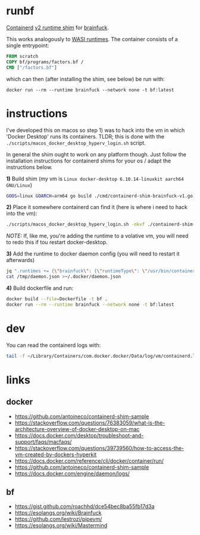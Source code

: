 # runbf

[Containerd](https://github.com/containerd/containerd) [v2 runtime shim](https://github.com/containerd/containerd/blob/main/core/runtime/v2/README.md) for [brainfuck](https://esolangs.org/wiki/Brainfuck).

This works analogously to [WASI runtimes](https://github.com/containerd/runwasi). The container consists of a single entrypoint:

```dockerfile
FROM scratch
COPY bf/programs/factors.bf /
CMD ["/factors.bf"]
```

which can then (after installing the shim, see below) be run with:

`docker run --rm --runtime brainfuck --network none -t bf:latest`

# instructions

I've developed this on macos so step 1) was to hack into the vm in which 'Docker Desktop' runs its containers. TLDR; this is done with the `./scripts/macos_docker_desktop_hyperv_login.sh` script.

In general the shim ought to work on any platform though. Just follow the installation instructions for containerd shims for your os / adapt the instructions below.

**1)** Build shim (my vm is `Linux docker-desktop 6.10.14-linuxkit aarch64 GNU/Linux`)

```sh
GOOS=linux GOARCH=arm64 go build ./cmd/containerd-shim-brainfuck-v1.go
```

**2)** Place it somewhere containerd can find it (here is where i need to hack into the vm): 

```sh
./scripts/macos_docker_desktop_hyperv_login.sh -nkvf ./containerd-shim-brainfuck-v1:/usr/bin/containerd-shim-brainfuck-v1
```

*NOTE:* If, like me, you're adding the runtime to a volative vm, you will need to redo this if tou restart docker-desktop.

**3)** Add the runtime to docker daemon config (you will need to restart it afterwards)

```sh
jq ".runtimes += {\"brainfuck\": {\"runtimeType\": \"/usr/bin/containerd-shim-brainfuck-v1\"}}" ~/.docker/daemon.json >/tmp/daemon.json
cat /tmp/daemon.json >~/.docker/daemon.json
```
**4)** Build dockerfile and run:

```sh
docker build --file=Dockerfile -t bf .
docker run --rm --runtime brainfuck --network none -t bf:latest
``` 

# dev

You can read the containerd logs with:

```sh
tail -f ~/Library/Containers/com.docker.docker/Data/log/vm/containerd.log
```

# links

## docker

- https://github.com/antoineco/containerd-shim-sample
- https://stackoverflow.com/questions/76383059/what-is-the-architecture-overview-of-docker-desktop-on-mac
- https://docs.docker.com/desktop/troubleshoot-and-support/faqs/macfaqs/
- https://stackoverflow.com/questions/39739560/how-to-access-the-vm-created-by-dockers-hyperkit
- https://docs.docker.com/reference/cli/docker/container/run/
- https://github.com/antoineco/containerd-shim-sample
- https://docs.docker.com/engine/daemon/logs/

## bf

- https://gist.github.com/roachhd/dce54bec8ba55fb17d3a
- https://esolangs.org/wiki/Brainfuck
- https://github.com/lestrozi/pipevm/
- https://esolangs.org/wiki/Mastermind